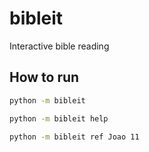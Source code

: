 # bibleit

Interactive bible reading

## How to run

```sh
python -m bibleit
```

```sh
python -m bibleit help
```

```sh
python -m bibleit ref Joao 11
```